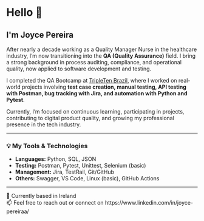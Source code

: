 # Hello 👋

## I'm Joyce Pereira

After nearly a decade working as a Quality Manager Nurse in the healthcare industry, I’m now transitioning into the **QA (Quality Assurance)** field. I bring a strong background in process auditing, compliance, and operational quality, now applied to software development and testing.

I completed the QA Bootcamp at [TripleTen Brazil](https://tripleten.com/br), where I worked on real-world projects involving **test case creation, manual testing, API testing with Postman, bug tracking with Jira, and automation with Python and Pytest**.

Currently, I’m focused on continuous learning, participating in projects, contributing to digital product quality, and growing my professional presence in the tech industry.

---

### 💡 My Tools & Technologies

- **Languages:** Python, SQL, JSON
- **Testing:** Postman, Pytest, Unittest, Selenium (basic)
- **Management:** Jira, TestRail, Git/GitHub
- **Others:** Swagger, VS Code, Linux (basic), GitHub Actions

---

📍 Currently based in Ireland\
📫 Feel free to reach out or connect on https\://www\.linkedin.com/in/joyce-pereiraa/
